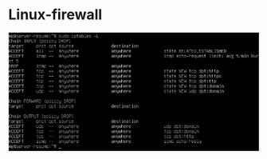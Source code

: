# Linux-firewall

![IP table](https://raw.githubusercontent.com/WhlteFox/Linux-firewall/master/IPtable.PNG)
